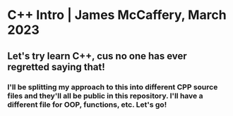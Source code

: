 # C++ Intro | James McCaffery, March 2023
## Let's try learn C++, cus no one has ever regretted saying that!

### I'll be splitting my approach to this into different CPP source files and they'll all be public in this repository. I'll have a different file for OOP, functions, etc. Let's go!
